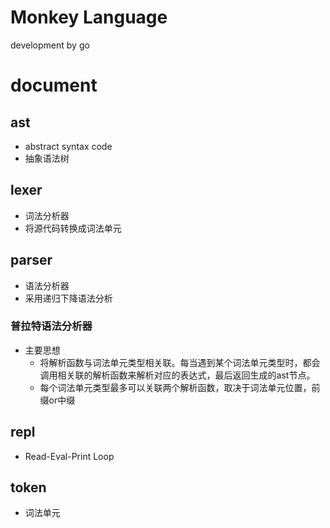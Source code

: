 # Monkey Language
development by go

# document
## ast
- abstract syntax code 
- 抽象语法树
## lexer
- 词法分析器 
- 将源代码转换成词法单元
## parser
- 语法分析器 
- 采用递归下降语法分析
### 普拉特语法分析器
  - 主要思想
    - 将解析函数与词法单元类型相关联。每当遇到某个词法单元类型时，都会调用相关联的解析函数来解析对应的表达式，最后返回生成的ast节点。
    - 每个词法单元类型最多可以关联两个解析函数，取决于词法单元位置，前缀or中缀
## repl
- Read-Eval-Print Loop
## token
- 词法单元